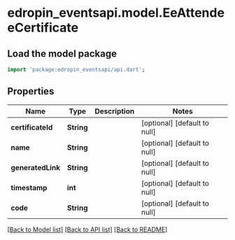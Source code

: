 # edropin_eventsapi.model.EeAttendeeCertificate

## Load the model package
```dart
import 'package:edropin_eventsapi/api.dart';
```

## Properties
Name | Type | Description | Notes
------------ | ------------- | ------------- | -------------
**certificateId** | **String** |  | [optional] [default to null]
**name** | **String** |  | [optional] [default to null]
**generatedLink** | **String** |  | [optional] [default to null]
**timestamp** | **int** |  | [optional] [default to null]
**code** | **String** |  | [optional] [default to null]

[[Back to Model list]](../README.md#documentation-for-models) [[Back to API list]](../README.md#documentation-for-api-endpoints) [[Back to README]](../README.md)



